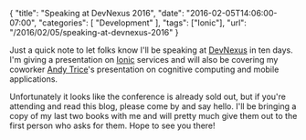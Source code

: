 
{
	"title": "Speaking at DevNexus 2016",
	"date": "2016-02-05T14:06:00-07:00",
	"categories": [
		"Development"
	],
	"tags": ["Ionic"],
	"url": "/2016/02/05/speaking-at-devnexus-2016"
}

Just a quick note to let folks know I'll be speaking at [DevNexus](https://devnexus.com/s/index) in ten days. I'm giving a presentation on [Ionic](http://www.ionicframework.com) services and will also be covering my coworker [Andy Trice](http://www.tricedesigns.com/)'s presentation on cognitive computing and mobile applications.

Unfortunately it looks like the conference is already sold out, but if you're attending and read this blog, please come by and say hello. I'll be bringing a copy of my last two books with me and will pretty much give them out to the first person who asks for them. Hope to see you there!